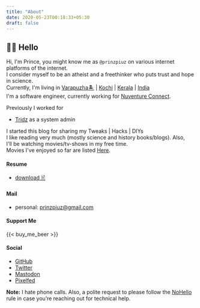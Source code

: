 ```yaml
---
title: "About"
date: 2020-05-23T00:18:33+05:30
draft: false
---
```


## 👋🏽 Hello

Hi, I'm Prince, you might know me as `@prinzpiuz` on various internet platforms of the internet.  
I consider myself to be an atheist and a freethinker who puts trust and hope in science.  
Currently, I'm living in [Varapuzha🏝️](https://en.wikipedia.org/wiki/Varappuzha) | [Kochi](https://en.wikipedia.org/wiki/Ernakulam_district) | [Kerala](https://en.wikipedia.org/wiki/Kerala) | [India](https://en.wikipedia.org/wiki/India)  
I'm a software engineer, currently working for [Nuventure Connect](https://nuventureconnect.com/).

Previously I worked for

- [Tridz](https://tridz.com/) as a system admin

I started this blog for sharing my Tweaks | Hacks | DIYs  
I like reading very much (mostly science and history books/blogs). Also,  
I'll be watching movies/tv-shows in my free time.  
Movies I've enjoyed so far are listed [Here](https://trakt.tv/users/piuzprinz/history).

#### Resume

- [download 🖹](/download/cv.pdf)

#### Mail

- personal: <prinzpiuz@gmail.com>

#### Support Me

{{< buy_me_beer >}}

#### Social

- [GitHub](http://github.com/prinzpiuz)
- [Twitter](https://twitter.com/prinzpiuz/)
- [Mastodon](https://aana.site/@prinzpiuz)
- [Pixelfed](https://pixelfed.social/prinzpiuz)  

**Note:** I hate phone calls. Also, a polite request to please follow the [NoHello](https://www.nohello.com/2013/01/please-dont-say-just-hello-in-chat.html) rule in case you’re reaching out for technical help.
